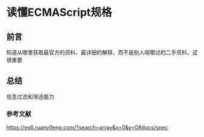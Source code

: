 # 读懂ECMAScript规格

## 前言

知道从哪里获取最官方的资料，最详细的解释，而不是别人咀嚼过的二手资料，这很重要

## 总结

信息过滤和筛选能力

### 参考文献

<https://es6.ruanyifeng.com/?search=array&x=0&y=0#docs/spec>
